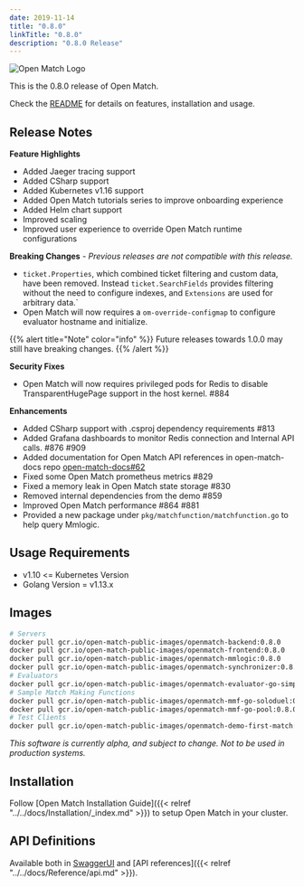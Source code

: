 ```yaml
---
date: 2019-11-14
title: "0.8.0"
linkTitle: "0.8.0"
description: "0.8.0 Release"
---
```


![Open Match Logo](../../../../../images/logo-with-name.png)

This is the 0.8.0 release of Open Match.

Check the [README](https://github.com/googleforgames/open-match/tree/release-0.8) for details on features, installation and usage.

## Release Notes

**Feature Highlights**

 * Added Jaeger tracing support
 * Added CSharp support
 * Added Kubernetes v1.16 support
 * Added Open Match tutorials series to improve onboarding experience
 * Added Helm chart support
 * Improved scaling
 * Improved user experience to override Open Match runtime configurations

**Breaking Changes** - _Previous releases are not compatible with this release._

 * `ticket.Properties`, which combined ticket filtering and custom data, have been removed.  Instead `ticket.SearchFields` provides filtering without the need to configure indexes, and `Extensions` are used for arbitrary data.`
 * Open Match will now requires a `om-override-configmap` to configure evaluator hostname and initialize.

{{% alert title="Note" color="info" %}}
Future releases towards 1.0.0 may still have breaking changes. 
{{% /alert %}}

**Security Fixes**

 * Open Match will now requires privileged pods for Redis to disable TransparentHugePage support in the host kernel. #884

**Enhancements**

 * Added CSharp support with .csproj dependency requirements #813
 * Added Grafana dashboards to monitor Redis connection and Internal API calls. #876 #909
 * Added documentation for Open Match API references in open-match-docs repo [open-match-docs#62](https://github.com/googleforgames/open-match-docs/pull/62)
 * Fixed some Open Match prometheus metrics #829
 * Fixed a memory leak in Open Match state storage #830
 * Removed internal dependencies from the demo #859
 * Improved Open Match performance #864 #881
 * Provided a new package under `pkg/matchfunction/matchfunction.go` to help query Mmlogic.

## Usage Requirements

 *  v1.10 <= Kubernetes Version
 * Golang Version = v1.13.x

## Images

```bash
# Servers
docker pull gcr.io/open-match-public-images/openmatch-backend:0.8.0
docker pull gcr.io/open-match-public-images/openmatch-frontend:0.8.0
docker pull gcr.io/open-match-public-images/openmatch-mmlogic:0.8.0
docker pull gcr.io/open-match-public-images/openmatch-synchronizer:0.8.0
# Evaluators
docker pull gcr.io/open-match-public-images/openmatch-evaluator-go-simple:0.8.0
# Sample Match Making Functions
docker pull gcr.io/open-match-public-images/openmatch-mmf-go-soloduel:0.8.0
docker pull gcr.io/open-match-public-images/openmatch-mmf-go-pool:0.8.0
# Test Clients
docker pull gcr.io/open-match-public-images/openmatch-demo-first-match:0.8.0
```

_This software is currently alpha, and subject to change. Not to be used in production systems._

## Installation

Follow [Open Match Installation Guide]({{< relref "../../docs/Installation/_index.md" >}}) to setup Open Match in your cluster.

## API Definitions

Available both in [SwaggerUI](https://open-match.dev/site/swaggerui/index.html) and [API references]({{< relref "../../docs/Reference/api.md" >}}).
